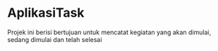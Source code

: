 # AplikasiTask

Projek ini berisi bertujuan untuk mencatat kegiatan yang akan dimulai, sedang dimulai dan telah selesai
